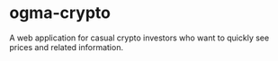 # ogma-crypto

A web application for casual crypto investors who want to quickly see prices and related information.


